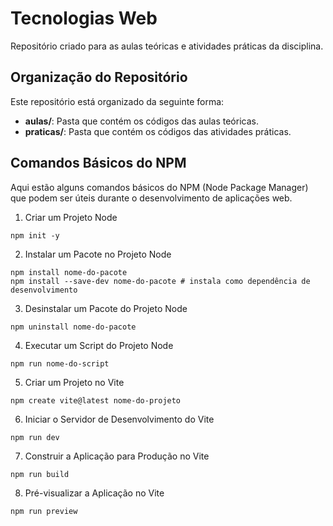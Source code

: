 # Tecnologias Web

Repositório criado para as aulas teóricas e atividades práticas da disciplina.

## Organização do Repositório

Este repositório está organizado da seguinte forma:

- **aulas/**: Pasta que contém os códigos das aulas teóricas.
- **praticas/**: Pasta que contém os códigos das atividades práticas.

## Comandos Básicos do NPM

Aqui estão alguns comandos básicos do NPM (Node Package Manager) que podem ser
úteis durante o desenvolvimento de aplicações web.

1. Criar um Projeto Node
```shell
npm init -y
```

2. Instalar um Pacote no Projeto Node
```shell
npm install nome-do-pacote
npm install --save-dev nome-do-pacote # instala como dependência de desenvolvimento
```

3. Desinstalar um Pacote do Projeto Node
```shell
npm uninstall nome-do-pacote
```

4. Executar um Script do Projeto Node
```shell
npm run nome-do-script
```

5. Criar um Projeto no Vite
```shell
npm create vite@latest nome-do-projeto
```

6. Iniciar o Servidor de Desenvolvimento do Vite
```shell
npm run dev
```

7. Construir a Aplicação para Produção no Vite
```shell
npm run build
```

8. Pré-visualizar a Aplicação no Vite
```shell
npm run preview
```